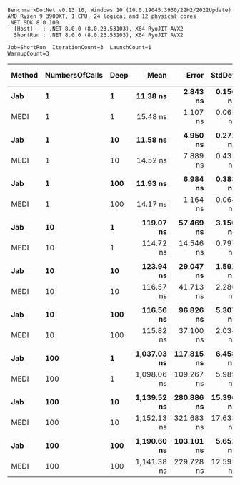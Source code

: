 ```

BenchmarkDotNet v0.13.10, Windows 10 (10.0.19045.3930/22H2/2022Update)
AMD Ryzen 9 3900XT, 1 CPU, 24 logical and 12 physical cores
.NET SDK 8.0.100
  [Host]   : .NET 8.0.0 (8.0.23.53103), X64 RyuJIT AVX2
  ShortRun : .NET 8.0.0 (8.0.23.53103), X64 RyuJIT AVX2

Job=ShortRun  IterationCount=3  LaunchCount=1  
WarmupCount=3  

```
| Method | NumbersOfCalls | Deep | Mean        | Error      | StdDev    | Ratio | RatioSD | Gen0   | Allocated | Alloc Ratio |
|------- |--------------- |----- |------------:|-----------:|----------:|------:|--------:|-------:|----------:|------------:|
| **Jab**    | **1**              | **1**    |    **11.38 ns** |   **2.843 ns** |  **0.156 ns** |  **1.00** |    **0.00** | **0.0029** |      **24 B** |        **1.00** |
| MEDI   | 1              | 1    |    15.48 ns |   1.107 ns |  0.061 ns |  1.36 |    0.02 | 0.0029 |      24 B |        1.00 |
|        |                |      |             |            |           |       |         |        |           |             |
| **Jab**    | **1**              | **10**   |    **11.58 ns** |   **4.950 ns** |  **0.271 ns** |  **1.00** |    **0.00** | **0.0029** |      **24 B** |        **1.00** |
| MEDI   | 1              | 10   |    14.52 ns |   7.889 ns |  0.432 ns |  1.25 |    0.03 | 0.0029 |      24 B |        1.00 |
|        |                |      |             |            |           |       |         |        |           |             |
| **Jab**    | **1**              | **100**  |    **11.93 ns** |   **6.984 ns** |  **0.383 ns** |  **1.00** |    **0.00** | **0.0029** |      **24 B** |        **1.00** |
| MEDI   | 1              | 100  |    14.17 ns |   1.164 ns |  0.064 ns |  1.19 |    0.03 | 0.0029 |      24 B |        1.00 |
|        |                |      |             |            |           |       |         |        |           |             |
| **Jab**    | **10**             | **1**    |   **119.07 ns** |  **57.469 ns** |  **3.150 ns** |  **1.00** |    **0.00** | **0.0286** |     **240 B** |        **1.00** |
| MEDI   | 10             | 1    |   114.72 ns |  14.546 ns |  0.797 ns |  0.96 |    0.03 | 0.0286 |     240 B |        1.00 |
|        |                |      |             |            |           |       |         |        |           |             |
| **Jab**    | **10**             | **10**   |   **123.94 ns** |  **29.047 ns** |  **1.592 ns** |  **1.00** |    **0.00** | **0.0286** |     **240 B** |        **1.00** |
| MEDI   | 10             | 10   |   116.57 ns |  41.713 ns |  2.286 ns |  0.94 |    0.02 | 0.0286 |     240 B |        1.00 |
|        |                |      |             |            |           |       |         |        |           |             |
| **Jab**    | **10**             | **100**  |   **116.56 ns** |  **96.826 ns** |  **5.307 ns** |  **1.00** |    **0.00** | **0.0286** |     **240 B** |        **1.00** |
| MEDI   | 10             | 100  |   115.82 ns |  37.100 ns |  2.034 ns |  1.00 |    0.06 | 0.0286 |     240 B |        1.00 |
|        |                |      |             |            |           |       |         |        |           |             |
| **Jab**    | **100**            | **1**    | **1,037.03 ns** | **117.815 ns** |  **6.458 ns** |  **1.00** |    **0.00** | **0.2861** |    **2400 B** |        **1.00** |
| MEDI   | 100            | 1    | 1,098.06 ns | 109.267 ns |  5.989 ns |  1.06 |    0.01 | 0.2861 |    2400 B |        1.00 |
|        |                |      |             |            |           |       |         |        |           |             |
| **Jab**    | **100**            | **10**   | **1,139.52 ns** | **280.886 ns** | **15.396 ns** |  **1.00** |    **0.00** | **0.2861** |    **2400 B** |        **1.00** |
| MEDI   | 100            | 10   | 1,152.13 ns | 321.683 ns | 17.633 ns |  1.01 |    0.02 | 0.2861 |    2400 B |        1.00 |
|        |                |      |             |            |           |       |         |        |           |             |
| **Jab**    | **100**            | **100**  | **1,190.60 ns** | **103.101 ns** |  **5.651 ns** |  **1.00** |    **0.00** | **0.2861** |    **2400 B** |        **1.00** |
| MEDI   | 100            | 100  | 1,141.38 ns | 229.728 ns | 12.592 ns |  0.96 |    0.02 | 0.2861 |    2400 B |        1.00 |
